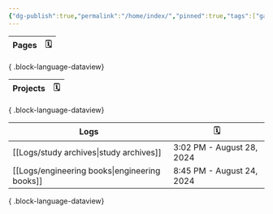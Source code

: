 ```yaml
---
{"dg-publish":true,"permalink":"/home/index/","pinned":true,"tags":["gardenEntry"],"updated":"2024-09-04T22:53:00"}
---
```






| Pages | 🗓️ |
| ----- | --- |

{ .block-language-dataview}



| Projects | 🗓️ |
| -------- | --- |

{ .block-language-dataview}



| Logs                                             | 🗓️                       |
| ------------------------------------------------ | ------------------------- |
| [[Logs/study archives\|study archives]]       | 3:02 PM - August 28, 2024 |
| [[Logs/engineering books\|engineering books]] | 8:45 PM - August 24, 2024 |

{ .block-language-dataview}
